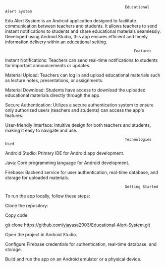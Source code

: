                                                           Educational Alert System
                                                          
Edu Alert System is an Android application designed to facilitate communication between teachers and students. It allows teachers to send instant notifications to students and share educational materials seamlessly. Developed using Android Studio, this app ensures efficient and timely information delivery within an educational setting.

                                                              Features
                                                              
Instant Notifications: Teachers can send real-time notifications to students for important announcements or updates.

Material Upload: Teachers can log in and upload educational materials such as lecture notes, presentations, or assignments.

Material Download: Students have access to download the uploaded educational materials directly through the app.

Secure Authentication: Utilizes a secure authentication system to ensure only authorized users (teachers and students) can access the app's features.

User-friendly Interface: Intuitive design for both teachers and students, making it easy to navigate and use.

                                                          Technologies Used
                                                          
Android Studio: Primary IDE for Android app development.

Java: Core programming language for Android development.

Firebase: Backend service for user authentication, real-time database, and storage for uploaded materials.

                                                          Getting Started
                                                          
To run the app locally, follow these steps:

Clone the repository:

Copy code

git clone https://github.com/yjayasa2003/Educational-Alert-System.git

Open the project in Android Studio.

Configure Firebase credentials for authentication, real-time database, and storage.

Build and run the app on an Android emulator or a physical device.

